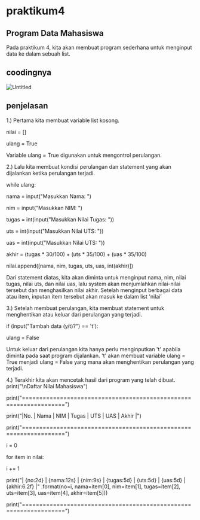# praktikum4
## Program Data Mahasiswa

Pada praktikum 4, kita akan membuat program sederhana untuk menginput data ke dalam sebuah list.

## coodingnya
![Untitled](https://user-images.githubusercontent.com/56240221/69049648-f697af80-0a32-11ea-9dca-00b955294752.jpg)

## penjelasan
1.) Pertama kita membuat variable list kosong.

nilai = []

ulang = True

Variable ulang = True digunakan untuk mengontrol perulangan.

2.) Lalu kita membuat kondisi perulangan dan statement yang akan dijalankan ketika perulangan terjadi.

while ulang:

nama = input("Masukkan Nama: ")

nim = input("Masukkan NIM: ")

tugas = int(input("Masukkan Nilai Tugas: "))

uts = int(input("Masukkan Nilai UTS: "))

uas = int(input("Masukkan Nilai UTS: "))

akhir = (tugas * 30/100) + (uts * 35/100) + (uas * 35/100)

nilai.append([nama, nim, tugas, uts, uas, int(akhir)])

Dari statement diatas, kita akan diminta untuk menginput nama, nim, nilai tugas, nilai uts, dan nilai uas, lalu system akan menjumlahkan nilai-nilai tersebut dan menghasilkan nilai akhir. Setelah menginput berbagai data atau item, inputan item tersebut akan masuk ke dalam list 'nilai'

3.) Setelah membuat perulangan, kita membuat statement untuk menghentikan atau keluar dari perulangan yang terjadi.

if (input("Tambah data (y/t)?") == 't'):

ulang = False

Untuk keluar dari perulangan kita hanya perlu menginputkan 't' apabila diminta pada saat program dijalankan. 't' akan membuat variable ulang = True menjadi ulang = False yang mana akan menghentikan perulangan yang terjadi.

4.) Terakhir kita akan mencetak hasil dari program yang telah dibuat.
print("\nDaftar Nilai Mahasiswa")

print("==================================================================")

print("|No. |     Nama     |    NIM    | Tugas |  UTS  |  UAS  |  Akhir |")

print("==================================================================")

i = 0

for item in nilai:

i += 1

print("| {no:2d} | {nama:12s} | {nim:9s} | {tugas:5d} | {uts:5d} | {uas:5d} | {akhir:6.2f} |"
          .format(no=i, nama=item[0], nim=item[1], tugas=item[2], uts=item[3], uas=item[4], akhir=item[5]))

print("==================================================================")
